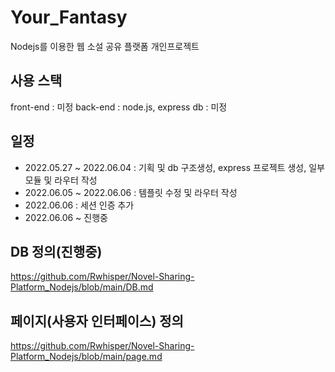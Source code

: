 # Your_Fantasy

Nodejs를 이용한 웹 소설 공유 플랫폼 개인프로젝트

## 사용 스택
front-end : 미정
back-end : node.js, express
db : 미정

## 일정 
- 2022.05.27 ~ 2022.06.04 : 기획 및 db 구조생성, express 프로젝트 생성, 일부 모듈 및 라우터 작성
- 2022.06.05 ~ 2022.06.06 : 템플릿 수정 및 라우터 작성
- 2022.06.06 : 세션 인증 추가
- 2022.06.06 ~ 진행중

## DB 정의(진행중)
https://github.com/Rwhisper/Novel-Sharing-Platform_Nodejs/blob/main/DB.md

## 페이지(사용자 인터페이스) 정의
https://github.com/Rwhisper/Novel-Sharing-Platform_Nodejs/blob/main/page.md


